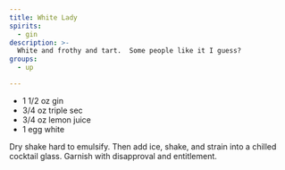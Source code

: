 ```yaml
---
title: White Lady
spirits:
  - gin
description: >-
  White and frothy and tart.  Some people like it I guess?
groups:
  - up

---
```


- 1 1/2 oz gin
- 3/4 oz triple sec
- 3/4 oz lemon juice
- 1 egg white

Dry shake hard to emulsify.  Then add ice, shake, and strain into a chilled cocktail glass.  Garnish with disapproval and entitlement.